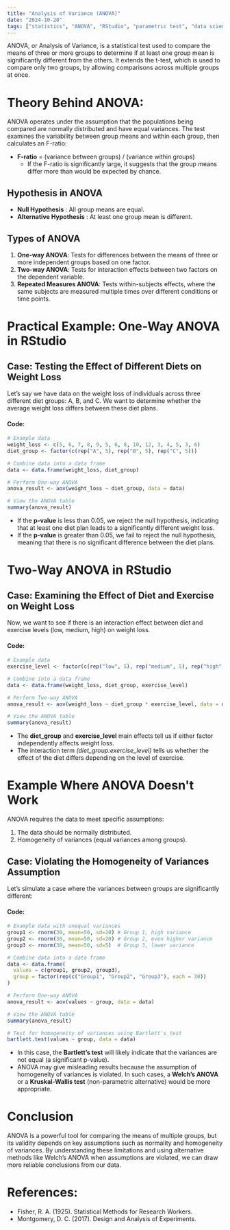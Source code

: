 ```yaml
---
title: "Analysis of Variance (ANOVA)"
date: "2024-10-20"
tags: ["statistics", "ANOVA", "RStudio", "parametric test", "data science"]
---
```


ANOVA, or Analysis of Variance, is a statistical test used to compare the means of three or more groups to determine if at least one group mean is significantly different from the others. It extends the t-test, which is used to compare only two groups, by allowing comparisons across multiple groups at once.


# Theory Behind ANOVA:

ANOVA operates under the assumption that the populations being compared are normally distributed and have equal variances. The test examines the variability between group means and within each group, then calculates an F-ratio:
  - **F-ratio** = (variance between groups) / (variance within groups)
    - If the F-ratio is significantly large, it suggests that the group means differ more than would be expected by chance.

 ## Hypothesis in ANOVA

 - **Null Hypothesis** : All group means are equal.
 - **Alternative Hypothesis** : At least one group mean is different.

 ## Types of ANOVA
 1. **One-way ANOVA**: Tests for differences between the means of three or more independent groups based on one factor.
 2. **Two-way ANOVA**: Tests for interaction effects between two factors on the dependent variable.
 3. **Repeated Measures ANOVA**: Tests within-subjects effects, where the same subjects are measured multiple times over different conditions or time points.

 # Practical Example: One-Way ANOVA in RStudio

 ## Case: Testing the Effect of Different Diets on Weight Loss
Let’s say we have data on the weight loss of individuals across three different diet groups: A, B, and C. We want to determine whether the average weight loss differs between these diet plans.

#### Code:
```r
# Example data
weight_loss <- c(5, 6, 7, 8, 9, 5, 6, 8, 10, 12, 3, 4, 5, 3, 6)
diet_group <- factor(c(rep("A", 5), rep("B", 5), rep("C", 5)))

# Combine data into a data frame
data <- data.frame(weight_loss, diet_group)

# Perform One-way ANOVA
anova_result <- aov(weight_loss ~ diet_group, data = data)

# View the ANOVA table
summary(anova_result)
```
- If the **p-value** is less than 0.05, we reject the null hypothesis, indicating that at least one diet plan leads to a significantly different weight loss.
- If the **p-value** is greater than 0.05, we fail to reject the null hypothesis, meaning that there is no significant difference between the diet plans.

 # Two-Way ANOVA in RStudio

 ## Case: Examining the Effect of Diet and Exercise on Weight Loss
 Now, we want to see if there is an interaction effect between diet and exercise levels (low, medium, high) on weight loss.
#### Code:
```r
# Example data
exercise_level <- factor(c(rep("low", 5), rep("medium", 5), rep("high", 5)))

# Combine into a data frame
data <- data.frame(weight_loss, diet_group, exercise_level)

# Perform Two-way ANOVA
anova_result <- aov(weight_loss ~ diet_group * exercise_level, data = data)

# View the ANOVA table
summary(anova_result)

```
- The **diet_group** and **exercise_level** main effects tell us if either factor independently affects weight loss.
- The interaction term *(diet_group:exercise_level)* tells us whether the effect of the diet differs depending on the level of exercise.

# Example Where ANOVA Doesn't Work

ANOVA requires the data to meet specific assumptions:
1. The data should be normally distributed.
2. Homogeneity of variances (equal variances among groups).



## Case: Violating the Homogeneity of Variances Assumption
Let’s simulate a case where the variances between groups are significantly different:

#### Code:
```r
# Example data with unequal variances
group1 <- rnorm(30, mean=50, sd=10) # Group 1, high variance
group2 <- rnorm(30, mean=50, sd=20) # Group 2, even higher variance
group3 <- rnorm(30, mean=50, sd=5)  # Group 3, lower variance

# Combine data into a data frame
data <- data.frame(
  values = c(group1, group2, group3),
  group = factor(rep(c("Group1", "Group2", "Group3"), each = 30))
)

# Perform One-way ANOVA
anova_result <- aov(values ~ group, data = data)

# View the ANOVA table
summary(anova_result)

# Test for homogeneity of variances using Bartlett's test
bartlett.test(values ~ group, data = data)

```

- In this case, the **Bartlett’s test** will likely indicate that the variances are not equal (a significant p-value).
- ANOVA may give misleading results because the assumption of homogeneity of variances is violated. In such cases, a **Welch’s ANOVA** or a **Kruskal-Wallis test** (non-parametric alternative) would be more appropriate.


# Conclusion
ANOVA is a powerful tool for comparing the means of multiple groups, but its validity depends on key assumptions such as normality and homogeneity of variances. By understanding these limitations and using alternative methods like Welch’s ANOVA when assumptions are violated, we can draw more reliable conclusions from our data.

# References:
- Fisher, R. A. (1925). Statistical Methods for Research Workers.
- Montgomery, D. C. (2017). Design and Analysis of Experiments.
 
